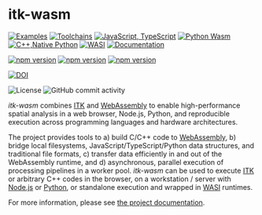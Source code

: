 itk-wasm
========

[![Examples](https://github.com/InsightSoftwareConsortium/itk-wasm/actions/workflows/examples.yml/badge.svg)](https://github.com/InsightSoftwareConsortium/itk-wasm/actions/workflows/examples.yml)
[![Toolchains](https://github.com/InsightSoftwareConsortium/itk-wasm/actions/workflows/toolchains.yml/badge.svg)](https://github.com/InsightSoftwareConsortium/itk-wasm/actions/workflows/toolchains.yml)
[![JavaScript, TypeScript](https://github.com/InsightSoftwareConsortium/itk-wasm/actions/workflows/javascript-typescript.yml/badge.svg)](https://github.com/InsightSoftwareConsortium/itk-wasm/actions/workflows/javascript-typescript.yml)
[![Python Wasm](https://github.com/InsightSoftwareConsortium/itk-wasm/actions/workflows/python-wasm.yml/badge.svg)](https://github.com/InsightSoftwareConsortium/itk-wasm/actions/workflows/python-wasm.yml)
[![C++,Native Python](https://github.com/InsightSoftwareConsortium/itk-wasm/actions/workflows/cxx-python.yml/badge.svg)](https://github.com/InsightSoftwareConsortium/itk-wasm/actions/workflows/cxx-python.yml)
[![WASI](https://github.com/InsightSoftwareConsortium/itk-wasm/actions/workflows/wasi.yml/badge.svg)](https://github.com/InsightSoftwareConsortium/itk-wasm/actions/workflows/wasi.yml)
[![Documentation](https://github.com/InsightSoftwareConsortium/itk-wasm/actions/workflows/documentation.yml/badge.svg)](https://github.com/InsightSoftwareConsortium/itk-wasm/actions/workflows/documentation.yml)

[![npm version](https://badge.fury.io/js/itk-wasm.svg)](https://www.npmjs.com/package/itk-wasm)
[![npm version](https://badge.fury.io/py/itkwasm.svg)](https://pypi.org/project/itkwasm/)
[![npm version](https://badge.fury.io/py/itk-webassemblyinterface.svg)](https://pypi.org/project/itk-webassemblyinterface/)

[![DOI](https://zenodo.org/badge/45812381.svg)](https://zenodo.org/badge/latestdoi/45812381)

![License](https://img.shields.io/github/license/InsightSoftwareConsortium/itk-wasm) ![GitHub commit activity](https://img.shields.io/github/commit-activity/y/InsightSoftwareConsortium/itk-wasm)

*itk-wasm* combines [ITK](https://www.itk.org/) and
[WebAssembly](https://webassembly.org/) to enable high-performance spatial
analysis in a web browser, Node.js, Python, and reproducible execution across
programming languages and hardware architectures.

The project provides tools to a) build C/C++ code to
[WebAssembly](https://webassembly.org/), b) bridge local filesystems,
JavaScript/TypeScript/Python data structures, and traditional file formats, c)
transfer data efficiently in and out of the WebAssembly runtime, and d)
asynchronous, parallel execution of processing pipelines in a worker pool.
*itk-wasm* can be used to execute [ITK](https://www.itk.org/)
or arbitrary C++ codes in the browser, on a
workstation / server with [Node.js](https://nodejs.org/) or [Python](https://python.org), or standalone
execution and wrapped in [WASI](https://wasi.dev/) runtimes.

For more information, please see [the project
documentation](https://wasm.itk.org/).
